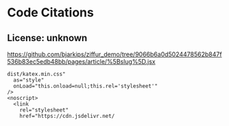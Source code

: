# Code Citations

## License: unknown
https://github.com/bjarkips/ziffur_demo/tree/9066b6a0d5024478562b847f536b83ec5edb48bb/pages/article/%5Bslug%5D.jsx

```
dist/katex.min.css" 
  as="style" 
  onLoad="this.onload=null;this.rel='stylesheet'"
/>
<noscript>
  <link 
    rel="stylesheet" 
    href="https://cdn.jsdelivr.net/
```


